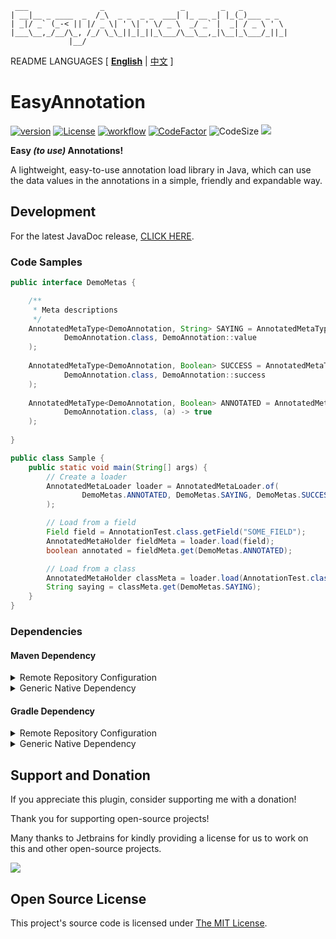 ```text
 ___                _                 _        _   _          
| __|__ _ ____  _  /_\  _ _  _ _  ___| |_ __ _| |_(_)___ _ _  
| _|/ _` (_-< || |/ _ \| ' \| ' \/ _ \  _/ _` |  _| / _ \ ' \ 
|___\__,_/__/\_, /_/ \_\_||_|_||_\___/\__\__,_|\__|_\___/_||_|
             |__/                                             
```

README LANGUAGES [ [**English**](README.md) | [中文](README_CN.md)  ]

# EasyAnnotation

[![version](https://img.shields.io/github/v/release/CarmJos/EasyAnnotation)](https://github.com/CarmJos/EasyAnnotation/releases)
[![License](https://img.shields.io/github/license/CarmJos/EasyAnnotation)](https://www.gnu.org/licenses/lgpl-3.0.html)
[![workflow](https://github.com/CarmJos/EasyAnnotation/actions/workflows/maven.yml/badge.svg?branch=master)](https://github.com/CarmJos/EasyAnnotation/actions/workflows/maven.yml)
[![CodeFactor](https://www.codefactor.io/repository/github/carmjos/EasyAnnotation/badge)](https://www.codefactor.io/repository/github/carmjos/EasyAnnotation)
![CodeSize](https://img.shields.io/github/languages/code-size/CarmJos/EasyAnnotation)
![](https://visitor-badge.glitch.me/badge?page_id=EasyAnnotation.readme)


**Easy _(to use)_ Annotations!** 

A lightweight, easy-to-use annotation load library in Java,
which can use the data values in the annotations in a simple, friendly and expandable way.

## Development

For the latest JavaDoc release, [CLICK HERE](https://CarmJos.github.io/EasyAnnotation).

### Code Samples

```java
public interface DemoMetas {

    /**
     * Meta descriptions
     */
    AnnotatedMetaType<DemoAnnotation, String> SAYING = AnnotatedMetaType.of(
            DemoAnnotation.class, DemoAnnotation::value
    );
    
    AnnotatedMetaType<DemoAnnotation, Boolean> SUCCESS = AnnotatedMetaType.of(
            DemoAnnotation.class, DemoAnnotation::success
    );
    
    AnnotatedMetaType<DemoAnnotation, Boolean> ANNOTATED = AnnotatedMetaType.of(
            DemoAnnotation.class, (a) -> true
    );
    
}

```

```java
public class Sample {
    public static void main(String[] args) {
        // Create a loader
        AnnotatedMetaLoader loader = AnnotatedMetaLoader.of(
                DemoMetas.ANNOTATED, DemoMetas.SAYING, DemoMetas.SUCCESS
        );

        // Load from a field
        Field field = AnnotationTest.class.getField("SOME_FIELD");
        AnnotatedMetaHolder fieldMeta = loader.load(field);
        boolean annotated = fieldMeta.get(DemoMetas.ANNOTATED);

        // Load from a class
        AnnotatedMetaHolder classMeta = loader.load(AnnotationTest.class);
        String saying = classMeta.get(DemoMetas.SAYING);
    }
}
```

### Dependencies

#### Maven Dependency

<details>
<summary>Remote Repository Configuration</summary>

```xml

<project>
    <repositories>

        <repository>
            <!-- Using Maven Central Repository for secure and stable updates, though synchronization might be needed. -->
            <id>maven</id>
            <name>Maven Central</name>
            <url>https://repo1.maven.org/maven2</url>
        </repository>

        <repository>
            <!-- Using GitHub dependencies for real-time updates, configure required (recommended). -->
            <id>github</id>
            <name>GitHub Packages</name>
            <url>https://maven.pkg.github.com/CarmJos/EasyAnnotation</url>
        </repository>

    </repositories>
</project>
```

</details>

<details>
<summary>Generic Native Dependency</summary>

```xml

<project>
    <dependencies>
        <dependency>
            <groupId>cc.carm.lib</groupId>
            <artifactId>easyannotation</artifactId>
            <version>[LATEST RELEASE]</version>
            <scope>compile</scope>
        </dependency>
    </dependencies>
</project>
```

</details>

#### Gradle Dependency

<details>
<summary>Remote Repository Configuration</summary>

```groovy
repositories {

    // Using Maven Central Repository for secure and stable updates, though synchronization might be needed.
    mavenCentral()

    // Using GitHub dependencies for real-time updates, configure required (recommended).
    maven { url 'https://maven.pkg.github.com/CarmJos/EasyAnnotation' }

}
```

</details>

<details>
<summary>Generic Native Dependency</summary>

```groovy

dependencies {
    api "cc.carm.lib:easyannotation:[LATEST RELEASE]"
}
```

</details>

## Support and Donation

If you appreciate this plugin, consider supporting me with a donation!

Thank you for supporting open-source projects!

Many thanks to Jetbrains for kindly providing a license for us to work on this and other open-source projects.

[![](https://resources.jetbrains.com/storage/products/company/brand/logos/jb_beam.svg)](https://www.jetbrains.com/?from=https://github.com/CarmJos/EasyAnnotation)

## Open Source License

This project's source code is licensed under [The MIT License](https://opensource.org/licenses/MIT).
